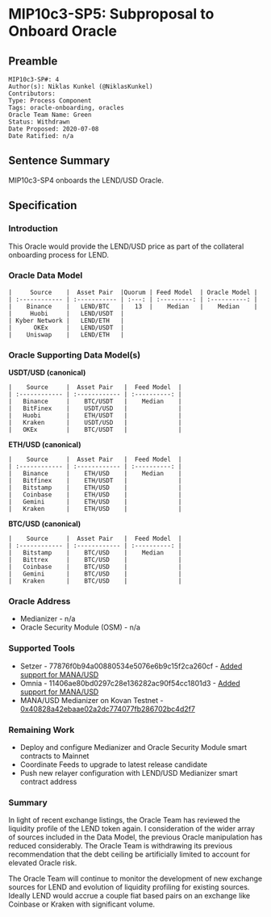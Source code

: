 # MIP10c3-SP5: Subproposal to Onboard Oracle

## Preamble
```
MIP10c3-SP#: 4
Author(s): Niklas Kunkel (@NiklasKunkel)
Contributors:
Type: Process Component
Tags: oracle-onboarding, oracles
Oracle Team Name: Green
Status: Withdrawn
Date Proposed: 2020-07-08
Date Ratified: n/a
```
## Sentence Summary
MIP10c3-SP4 onboards the LEND/USD Oracle.

## Specification

### Introduction

This Oracle would provide the LEND/USD price as part of the collateral onboarding process for LEND.

### Oracle Data Model 

    |     Source    |  Asset Pair  |Quorum | Feed Model  | Oracle Model |
    | :------------ | :----------- | :---: | :---------: | :----------: |
    |    Binance    |   LEND/BTC   |   13  |    Median   |    Median    |
    |     Huobi     |   LEND/USDT  |
    | Kyber Network |   LEND/ETH   |
    |      OKEx     |   LEND/USDT  |
    |    Uniswap    |   LEND/ETH   |


### Oracle Supporting Data Model(s)

**USDT/USD (canonical)**

    |    Source     |  Asset Pair   |  Feed Model  |
    | :------------ | :------------ | :----------: | 
    |   Binance     |    BTC/USDT   |    Median    |
    |   BitFinex    |    USDT/USD   |              |
    |   Huobi       |    ETH/USDT   |              |
    |   Kraken      |    USDT/USD   |              |
    |   OKEx        |    BTC/USDT   |              |

**ETH/USD (canonical)**

    |    Source     |  Asset Pair   |  Feed Model  |
    | :------------ | :------------ | :----------: | 
    |   Binance     |    ETH/USD    |    Median    |
    |   Bitfinex    |    ETH/USDT   |              |
    |   Bitstamp    |    ETH/USD    |              |
    |   Coinbase    |    ETH/USD    |              |
    |   Gemini      |    ETH/USD    |              |
    |   Kraken      |    ETH/USD    |              |

**BTC/USD (canonical)**

    |    Source     |  Asset Pair   |  Feed Model  |
    | :------------ | :------------ | :----------: | 
    |   Bitstamp    |    BTC/USD    |    Median    |
    |   Bittrex     |    BTC/USD    |              |
    |   Coinbase    |    BTC/USD    |              |
    |   Gemini      |    BTC/USD    |              |
    |   Kraken      |    BTC/USD    |              |


 
### Oracle Address
- Medianizer - n/a
- Oracle Security Module (OSM) - n/a
    
### Supported Tools
- Setzer - 77876f0b94a00880534e5076e6b9c15f2ca260cf - [Added support for MANA/USD](https://github.com/makerdao/setzer-mcd/commit/77876f0b94a00880534e5076e6b9c15f2ca260cf)
- Omnia - 11406ae80bd0297c28e136282ac90f54cc1801d3 - [Added support for MANA/USD](https://github.com/makerdao/oracles-v2/commit/11406ae80bd0297c28e136282ac90f54cc1801d3)
- MANA/USD Medianizer on Kovan Testnet - [0x40828a42ebaae02a2dc774077fb286702bc4d2f7](https://kovan.etherscan.io/address/0x40828a42ebaae02a2dc774077fb286702bc4d2f7)

### Remaining Work

- Deploy and configure Medianizer and Oracle Security Module smart contracts to Mainnet
- Coordinate Feeds to upgrade to latest release candidate
- Push new relayer configuration with LEND/USD Medianizer smart contract address


### Summary

In light of recent exchange listings, the Oracle Team has reviewed the liquidity profile of the LEND token again. I consideration of the wider array of sources included in the Data Model, the previous Oracle manipulation has reduced considerably. The Oracle Team is withdrawing its previous recommendation that the debt ceiling be artificially limited to account for elevated Oracle risk.

The Oracle Team will continue to monitor the development of new exchange sources for LEND and evolution of liquidity profiling for existing sources. Ideally LEND would accrue a couple fiat based pairs on an exchange like Coinbase or Kraken with significant volume.
